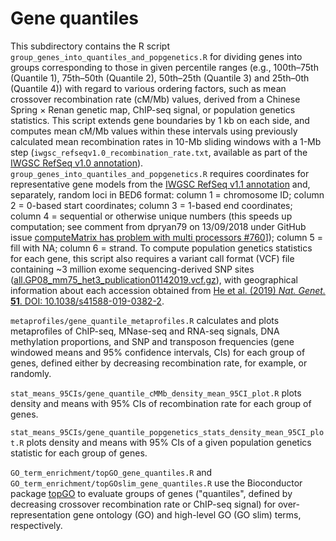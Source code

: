# Gene quantiles

This subdirectory contains the R script `group_genes_into_quantiles_and_popgenetics.R` for dividing genes into groups corresponding to those in given percentile ranges (e.g., 100th–75th (Quantile 1), 75th–50th (Quantile 2), 50th–25th (Quantile 3) and 25th–0th (Quantile 4)) with regard to various ordering factors, such as mean crossover recombination rate (cM/Mb) values, derived from a Chinese Spring × Renan genetic map, ChIP-seq signal, or population genetics statistics.
This script extends gene boundaries by 1 kb on each side, and computes mean cM/Mb values within these intervals using previously calculated mean recombination rates in 10-Mb sliding windows with a 1-Mb step (`iwgsc_refseqv1.0_recombination_rate.txt`, available as part of the [IWGSC RefSeq v1.0 annotation](https://urgi.versailles.inra.fr/download/iwgsc/IWGSC_RefSeq_Annotations/v1.0/)).
`group_genes_into_quantiles_and_popgenetics.R` requires coordinates for representative gene models from the [IWGSC RefSeq v1.1 annotation](https://urgi.versailles.inra.fr/download/iwgsc/IWGSC_RefSeq_Annotations/v1.1/) and, separately, random loci in BED6 format: column 1 = chromosome ID; column 2 = 0-based start coordinates; column 3 = 1-based end coordinates; column 4 = sequential or otherwise unique numbers (this speeds up computation; see comment from dpryan79 on 13/09/2018 under GitHub issue [computeMatrix has problem with multi processors #760](https://github.com/deeptools/deepTools/issues/760)]); column 5 = fill with NA; column 6 = strand.
To compute population genetics statistics for each gene, this script also requires a variant call format (VCF) file containing ~3 million exome sequencing-derived SNP sites ([all.GP08_mm75_het3_publication01142019.vcf.gz](http://wheatgenomics.plantpath.ksu.edu/1000EC/)), with geographical information about each accession obtained from [He et al. (2019) *Nat. Genet.* **51**. DOI: 10.1038/s41588-019-0382-2](https://www.nature.com/articles/s41588-019-0382-2).

`metaprofiles/gene_quantile_metaprofiles.R` calculates and plots metaprofiles of ChIP-seq, MNase-seq and RNA-seq signals, DNA methylation proportions, and SNP and transposon frequencies (gene windowed means and 95% confidence intervals, CIs) for each group of genes, defined either by decreasing recombination rate, for example, or randomly.

`stat_means_95CIs/gene_quantile_cMMb_density_mean_95CI_plot.R` plots density and means with 95% CIs of recombination rate for each group of genes.

`stat_means_95CIs/gene_quantile_popgenetics_stats_density_mean_95CI_plot.R` plots density and means with 95% CIs of a given population genetics statistic for each group of genes.

`GO_term_enrichment/topGO_gene_quantiles.R` and `GO_term_enrichment/topGOslim_gene_quantiles.R` use the Bioconductor package [topGO](https://bioconductor.org/packages/release/bioc/html/topGO.html) to evaluate groups of genes ("quantiles", defined by decreasing crossover recombination rate or ChIP-seq signal) for over-representation gene ontology (GO) and high-level GO (GO slim) terms, respectively.
